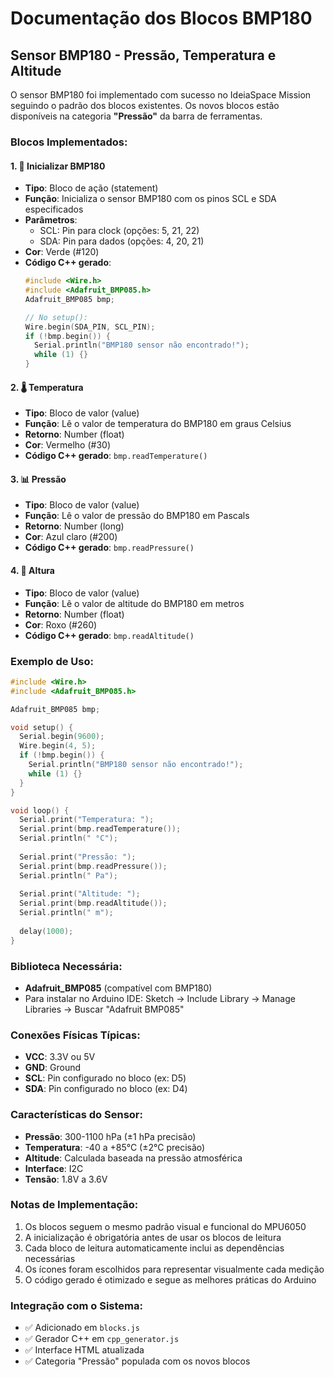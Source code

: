 # Documentação dos Blocos BMP180

## Sensor BMP180 - Pressão, Temperatura e Altitude

O sensor BMP180 foi implementado com sucesso no IdeiaSpace Mission seguindo o padrão dos blocos existentes. Os novos blocos estão disponíveis na categoria **"Pressão"** da barra de ferramentas.

### Blocos Implementados:

#### 1. 🔧 Inicializar BMP180
- **Tipo**: Bloco de ação (statement)
- **Função**: Inicializa o sensor BMP180 com os pinos SCL e SDA especificados
- **Parâmetros**:
  - SCL: Pin para clock (opções: 5, 21, 22)
  - SDA: Pin para dados (opções: 4, 20, 21)
- **Cor**: Verde (#120)
- **Código C++ gerado**:
  ```cpp
  #include <Wire.h>
  #include <Adafruit_BMP085.h>
  Adafruit_BMP085 bmp;
  
  // No setup():
  Wire.begin(SDA_PIN, SCL_PIN);
  if (!bmp.begin()) {
    Serial.println("BMP180 sensor não encontrado!");
    while (1) {}
  }
  ```

#### 2. 🌡️ Temperatura
- **Tipo**: Bloco de valor (value)
- **Função**: Lê o valor de temperatura do BMP180 em graus Celsius
- **Retorno**: Number (float)
- **Cor**: Vermelho (#30)
- **Código C++ gerado**: `bmp.readTemperature()`

#### 3. 📊 Pressão
- **Tipo**: Bloco de valor (value)
- **Função**: Lê o valor de pressão do BMP180 em Pascals
- **Retorno**: Number (long)
- **Cor**: Azul claro (#200)
- **Código C++ gerado**: `bmp.readPressure()`

#### 4. 📏 Altura
- **Tipo**: Bloco de valor (value)
- **Função**: Lê o valor de altitude do BMP180 em metros
- **Retorno**: Number (float)
- **Cor**: Roxo (#260)
- **Código C++ gerado**: `bmp.readAltitude()`

### Exemplo de Uso:

```cpp
#include <Wire.h>
#include <Adafruit_BMP085.h>

Adafruit_BMP085 bmp;

void setup() {
  Serial.begin(9600);
  Wire.begin(4, 5);
  if (!bmp.begin()) {
    Serial.println("BMP180 sensor não encontrado!");
    while (1) {}
  }
}

void loop() {
  Serial.print("Temperatura: ");
  Serial.print(bmp.readTemperature());
  Serial.println(" °C");
  
  Serial.print("Pressão: ");
  Serial.print(bmp.readPressure());
  Serial.println(" Pa");
  
  Serial.print("Altitude: ");
  Serial.print(bmp.readAltitude());
  Serial.println(" m");
  
  delay(1000);
}
```

### Biblioteca Necessária:
- **Adafruit_BMP085** (compatível com BMP180)
- Para instalar no Arduino IDE: Sketch → Include Library → Manage Libraries → Buscar "Adafruit BMP085"

### Conexões Físicas Típicas:
- **VCC**: 3.3V ou 5V
- **GND**: Ground
- **SCL**: Pin configurado no bloco (ex: D5)
- **SDA**: Pin configurado no bloco (ex: D4)

### Características do Sensor:
- **Pressão**: 300-1100 hPa (±1 hPa precisão)
- **Temperatura**: -40 a +85°C (±2°C precisão)
- **Altitude**: Calculada baseada na pressão atmosférica
- **Interface**: I2C
- **Tensão**: 1.8V a 3.6V

### Notas de Implementação:
1. Os blocos seguem o mesmo padrão visual e funcional do MPU6050
2. A inicialização é obrigatória antes de usar os blocos de leitura
3. Cada bloco de leitura automaticamente inclui as dependências necessárias
4. Os ícones foram escolhidos para representar visualmente cada medição
5. O código gerado é otimizado e segue as melhores práticas do Arduino

### Integração com o Sistema:
- ✅ Adicionado em `blocks.js`
- ✅ Gerador C++ em `cpp_generator.js`
- ✅ Interface HTML atualizada
- ✅ Categoria "Pressão" populada com os novos blocos
